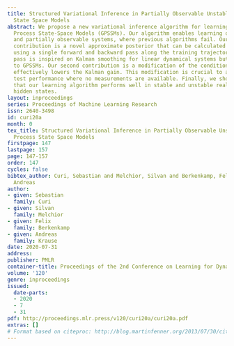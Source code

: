 ```yaml
---
title: Structured Variational Inference in Partially Observable Unstable Gaussian Process
  State Space Models
abstract: We propose a new variational inference algorithm for learning in Gaussian
  Process State-Space Models (GPSSMs). Our algorithm enables learning of unstable
  and partially observable systems, where previous algorithms fail. Our main algorithmic
  contribution is a novel approximate posterior that can be calculated efficiently
  using a single forward and backward pass along the training trajectories. The forward-backward
  pass is inspired on Kalman smoothing for linear dynamical systems but generalizes
  to GPSSMs. Our second contribution is a modification of the conditioning step that
  effectively lowers the Kalman gain. This modification is crucial to attaining good
  test performance where no measurements are available. Finally, we show experimentally
  that our learning algorithm performs well in stable and unstable real systems with
  hidden states.
layout: inproceedings
series: Proceedings of Machine Learning Research
issn: 2640-3498
id: curi20a
month: 0
tex_title: Structured Variational Inference in Partially Observable UnstableGaussian
  Process State Space Models
firstpage: 147
lastpage: 157
page: 147-157
order: 147
cycles: false
bibtex_author: Curi, Sebastian and Melchior, Silvan and Berkenkamp, Felix and Krause,
  Andreas
author:
- given: Sebastian
  family: Curi
- given: Silvan
  family: Melchior
- given: Felix
  family: Berkenkamp
- given: Andreas
  family: Krause
date: 2020-07-31
address: 
publisher: PMLR
container-title: Proceedings of the 2nd Conference on Learning for Dynamics and Control
volume: '120'
genre: inproceedings
issued:
  date-parts:
  - 2020
  - 7
  - 31
pdf: http://proceedings.mlr.press/v120/curi20a/curi20a.pdf
extras: []
# Format based on citeproc: http://blog.martinfenner.org/2013/07/30/citeproc-yaml-for-bibliographies/
---
```

